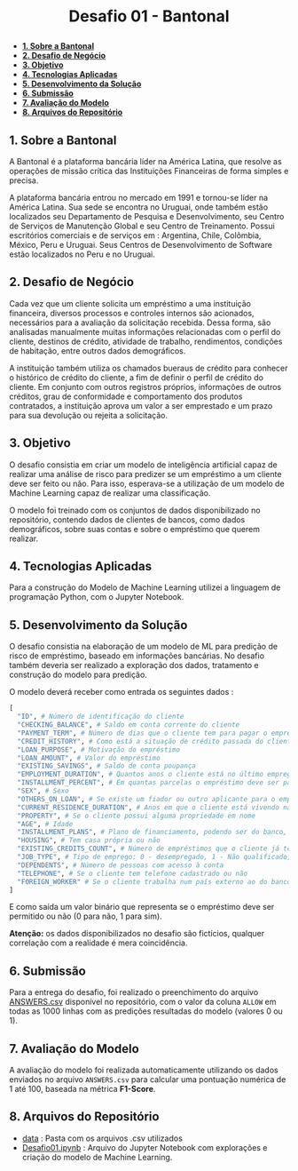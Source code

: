 # <p align='center'> **Desafio 01 - Bantonal**

  - [**1. Sobre a Bantonal**](#1-sobre-a-bantonal)
  - [**2. Desafio de Negócio**](#2-desafio-de-negócio)
  - [**3. Objetivo**](#3-objetivo)
  - [**4. Tecnologias Aplicadas**](#4-tecnologias-aplicadas)
  - [**5. Desenvolvimento da Solução**](#5-desenvolvimento-da-solução)
  - [**6. Submissão**](#6-submissão)
  - [**7. Avaliação do Modelo**](#7-avaliação-do-modelo)
  - [**8. Arquivos do Repositório**](#8-arquivos-do-repositório)

## **1. Sobre a Bantonal**
A Bantonal é a plataforma bancária líder na América Latina, que resolve as operações de missão crítica das Instituições Financeiras de forma simples e precisa.

A plataforma bancária entrou no mercado em 1991 e tornou-se líder na América Latina. Sua sede se encontra no Uruguai, onde também estão localizados seu Departamento de Pesquisa e Desenvolvimento, seu Centro de Serviços de Manutenção Global e seu Centro de Treinamento. Possui escritórios comerciais e de serviços em : Argentina, Chile, Colômbia, México, Peru e Uruguai. Seus Centros de Desenvolvimento de Software estão localizados no Peru e no Uruguai.

## **2. Desafio de Negócio**

Cada vez que um cliente solicita um empréstimo a uma instituição financeira, diversos processos e controles internos são acionados, necessários para a avaliação da solicitação recebida. Dessa forma, são analisadas manualmente muitas informações relacionadas com o perfil do cliente, destinos de crédito, atividade de trabalho, rendimentos, condições de habitação, entre outros dados demográficos.

A instituição também utiliza os chamados bueraus de crédito para conhecer o histórico de crédito do cliente, a fim de definir o perfil de crédito do cliente. Em conjunto com outros registros próprios, informações de outros créditos, grau de conformidade e comportamento dos produtos contratados, a instituição aprova um valor a ser emprestado e um prazo para sua devolução ou rejeita a solicitação.

## **3. Objetivo**
O desafio consistia em criar um modelo de inteligência artificial capaz de realizar uma análise de risco para predizer se um empréstimo a um cliente deve ser feito ou não. Para isso, esperava-se a utilização de um modelo de Machine Learning capaz de realizar uma classificação.

O modelo foi treinado com os conjuntos de dados disponibilizado no repositório, contendo dados de clientes de bancos, como dados demográficos, sobre suas contas e sobre o empréstimo que querem realizar.

## **4. Tecnologias Aplicadas**
Para a construção do Modelo de Machine Learning utilizei a linguagem de programação Python, com o Jupyter Notebook.

## **5. Desenvolvimento da Solução**
O desafio consistia na elaboração de um modelo de ML para predição de risco de empréstimo, baseado em informações bancárias. No desafio também deveria ser realizado a exploração dos dados, tratamento e construção do modelo para predição.

O modelo deverá receber como entrada os seguintes dados :
```python
[
  "ID", # Número de identificação do cliente
  "CHECKING_BALANCE", # Saldo em conta corrente do cliente
  "PAYMENT_TERM", # Número de dias que o cliente tem para pagar o empréstimo
  "CREDIT_HISTORY", # Como está a situação de crédito passada do cliente
  "LOAN_PURPOSE", # Motivação do empréstimo
  "LOAN_AMOUNT", # Valor do empréstimo
  "EXISTING_SAVINGS", # Saldo de conta poupança
  "EMPLOYMENT_DURATION", # Quantos anos o cliente está no último emprego
  "INSTALLMENT_PERCENT", # Em quantas parcelas o empréstimo deve ser pago
  "SEX", # Sexo
  "OTHERS_ON_LOAN", # Se existe um fiador ou outro aplicante para o empréstimo
  "CURRENT_RESIDENCE_DURATION", # Anos em que o cliente está vivendo na última casa
  "PROPERTY", # Se o cliente possui alguma propriedade em nome
  "AGE", # Idade
  "INSTALLMENT_PLANS", # Plano de financiamento, podendo ser do banco, externo, ou nenhum
  "HOUSING", # Tem casa própria ou não
  "EXISTING_CREDITS_COUNT", # Número de empréstimos que o cliente já tem
  "JOB_TYPE", # Tipo de emprego: 0 - desempregado, 1 - Não qualificado, 2 - Autônomo, 3 - Qualificado
  "DEPENDENTS", # Número de pessoas com acesso à conta
  "TELEPHONE", # Se o cliente tem telefone cadastrado ou não
  "FOREIGN_WORKER" # Se o cliente trabalha num país externo ao do banco ou não
]
```
E como saída um valor binário que representa se o empréstimo deve ser permitido ou não (0 para não, 1 para sim).

**Atenção:** os dados disponibilizados no desafio são fictícios, qualquer correlação com a realidade é mera coincidência.

## **6. Submissão**
Para a entrega do desafio, foi realizado o preenchimento do arquivo [ANSWERS.csv](data/ANSWERS.csv) disponível no repositório, com o valor da coluna ```ALLOW``` em todas as 1000 linhas com as predições resultadas do modelo (valores 0 ou 1).

## **7. Avaliação do Modelo**
A avaliação do modelo foi realizada automaticamente utilizando os dados enviados no arquivo ```ANSWERS.csv``` para calcular uma pontuação numérica de 1 até 100, baseada na métrica **F1-Score**.

## **8. Arquivos do Repositório**
- [data](data) : Pasta com os arquivos .csv utilizados
- [Desafio01.ipynb](Desafio01.ipynb) : Arquivo do Jupyter Notebook com explorações e criação do modelo de Machine Learning.